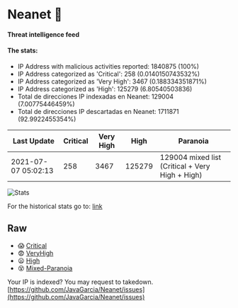 # Neanet :hocho:
#### Threat intelligence feed
#### The stats:

- IP Address with malicious activities reported: 1840875 (100%)
- IP Address categorized as 'Critical':  258 (0.0140150743532%)
- IP Address categorized as 'Very High':  3467 (0.188334351871%)
- IP Address categorized as 'High':  125279 (6.80540503836)
- Total de direcciones IP indexadas en Neanet:  129004 (7.00775446459%)
- Total de direcciones IP descartadas en Neanet:  1711871 (92.9922455354%)

| Last Update | Critical | Very High | High | Paranoia |
| --- | --- | --- | --- | --- |
| 2021-07-07 05:02:13 | 258 | 3467 | 125279 | 129004 mixed list (Critical + Very High + High)|

![Stats](https://docs.google.com/spreadsheets/d/e/2PACX-1vSnaNMIXVabIpDJjufMlzH7poXnshF3mgd8Is1g9ytUEzVsP5my4Trn8f-xkoLLQ38xpL3HtmUexLo6/pubchart?oid=501124687&format=image)

For the historical stats go to: [link](/stats.csv)
## Raw
- :scream: [Critical](https://raw.githubusercontent.com/JavaGarcia/Neanet/master/blacklists/neanet_critical.txt)
- :fearful: [VeryHigh](https://raw.githubusercontent.com/JavaGarcia/Neanet/master/blacklists/neanet_veryHigh.txtt)
- :frowning: [High](https://raw.githubusercontent.com/JavaGarcia/Neanet/master/blacklists/neanet_high.txt)
- :dizzy_face: [Mixed-Paranoia](https://raw.githubusercontent.com/JavaGarcia/Neanet/master/blacklists/neanet_all.txt)


Your IP is indexed? You may request to takedown. [https://github.com/JavaGarcia/Neanet/issues](https://github.com/JavaGarcia/Neanet/issues)










































































































































































































































































































































































































































































































































































































































































































































































































































































































































































































































































































































































































































































































































































































































































































































































































































































































































































































































































































































































































































































































































































































































































































































































































































































































































































































































































































































































































































































































































































































































































































































































































































































































































































































































































































































































































































































































































































































































































































































































































































































































































































































































































































































































































































































































































































































































































































































































































































































































































































































































































































































































































































































































































































































































































































































































































































































































































































































































































































































































































































































































































































































































































































































































































































































































































































































































































































































































































































































































































































































































































































































































































































































































































































































































































































































































































































